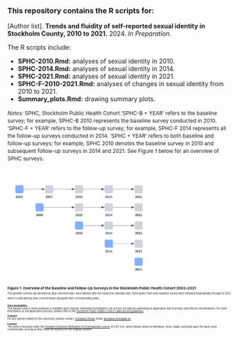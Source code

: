 ### This repository contains the R scripts for:

[Author list]. **Trends and fluidity of self-reported sexual identity in Stockholm County, 2010 to 2021.** 2024. _In Preparation._

The R scripts include:
* **SPHC-2010.Rmd:** analyses of sexual identity in 2010.
* **SPHC-2014.Rmd:** analyses of sexual identity in 2014.
* **SPHC-2021.Rmd:** analyses of sexual identity in 2021.
* **SPHC-F-2010-2021.Rmd:** analyses of changes in sexual identity from 2010 to 2021.
* **Summary_plots.Rmd:** drawing summary plots.

<small>_Notes:_ SPHC, Stockholm Public Health Cohort.‘SPHC-B + YEAR’ refers to the baseline survey; for example, SPHC-B 2010 represents the baseline survey conducted in 2010. ‘SPHC-F + YEAR’ refers to the follow-up survey; for example, SPHC-F 2014 represents all the follow-up surveys conducted in 2014. ‘SPHC + YEAR’ refers to both baseline and follow-up surveys; for example, SPHC 2010 denotes the baseline survey in 2010 and subsequent follow-up surveys in 2014 and 2021. See Figure 1 below for an overview of SPHC surveys.<small>

<br>

<img src="images/SPHC_overview.png" width="65%" height="auto">

<small>**Figure 1. Overview of the Baseline and Follow-Up Surveys in the Stockholm Public Health Cohort 2002–2021**<br><small>
<small>The baseline surveys are denoted by blue-colored boxes, each labeled with the respective calendar year. Participants from each baseline survey were followed longitudinally through to 2021, which is indicated by grey-colored boxes alongside their corresponding years.<small>

**Data Availability**<br>
The dataset used in these analyses is available upon request. Interested investigators can access the data by submitting an application due to privacy and ethical considerations. For more information on the application process, please refer to the [Stockholm Public Health Cohort's data access guidelines](https://www.ces.regionstockholm.se/projekt-och-uppdrag/halsa-stockholm/SPHC-data/).

**Contact**<br>
For any queries related to this repository, please contact: [Guoqiang Zhang](https://ki.se/en/people/guoqiang-zhang), Email: guoqiang.zhang@ki.se.

**License**<br>
This work is licensed under the [Creative Commons Attribution 4.0 International License](https://creativecommons.org/licenses/by/4.0/) (CC BY 4.0), which allows others to distribute, remix, adapt, and build upon the work, even commercially, as long as they credit the authors for the original creation.
